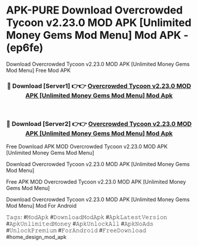 # APK-PURE Download Overcrowded Tycoon v2.23.0 MOD APK [Unlimited Money Gems Mod Menu] Mod APK - (ep6fe)
Download Overcrowded Tycoon v2.23.0 MOD APK [Unlimited Money Gems Mod Menu] Free Mod APK

<div align="center">
<h3>🔴 Download [Server1] 👉👉 <a href="https://apk-comot.site?title=Overcrowded_Tycoon_v2.23.0_MOD_APK_[Unlimited_Money_Gems_Mod_Menu]">Overcrowded Tycoon v2.23.0 MOD APK [Unlimited Money Gems Mod Menu] Mod Apk</a></h3><br>

<h3>🔴 Download [Server2] 👉👉 <a href="https://apk-comot.site?title=Overcrowded_Tycoon_v2.23.0_MOD_APK_[Unlimited_Money_Gems_Mod_Menu]">Overcrowded Tycoon v2.23.0 MOD APK [Unlimited Money Gems Mod Menu] Mod Apk</a></h3>
</div>


Free Download APK MOD Overcrowded Tycoon v2.23.0 MOD APK [Unlimited Money Gems Mod Menu]

Download Overcrowded Tycoon v2.23.0 MOD APK [Unlimited Money Gems Mod Menu] 

Free APK MOD Overcrowded Tycoon v2.23.0 MOD APK [Unlimited Money Gems Mod Menu] 

Download Overcrowded Tycoon v2.23.0 MOD APK [Unlimited Money Gems Mod Menu] Mod For Android

𝚃𝚊𝚐𝚜: #𝙼𝚘𝚍𝙰𝚙𝚔 #𝙳𝚘𝚠𝚗𝚕𝚘𝚊𝚍𝙼𝚘𝚍𝙰𝚙𝚔 #𝙰𝚙𝚔𝙻𝚊𝚝𝚎𝚜𝚝𝚅𝚎𝚛𝚜𝚒𝚘𝚗 #𝙰𝚙𝚔𝚄𝚗𝚕𝚒𝚖𝚒𝚝𝚎𝚍𝙼𝚘𝚗𝚎𝚢 #𝙰𝚙𝚔𝚄𝚗𝚕𝚘𝚌𝚔𝙰𝚕𝚕 #𝙰𝚙𝚔𝙽𝚘𝙰𝚍𝚜 #𝚄𝚗𝚕𝚘𝚌𝚔𝙿𝚛𝚎𝚖𝚒𝚞𝚖 #𝙵𝚘𝚛𝙰𝚗𝚍𝚛𝚘𝚒𝚍 #𝙵𝚛𝚎𝚎𝙳𝚘𝚠𝚗𝚕𝚘𝚊𝚍 #home_design_mod_apk